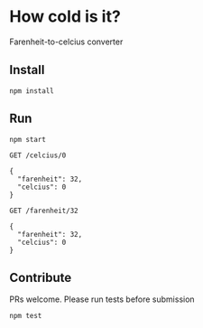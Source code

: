 # How cold is it?

Farenheit-to-celcius converter

## Install

```
npm install
```

## Run


```
npm start
```

```
GET /celcius/0

{
  "farenheit": 32,
  "celcius": 0
}

GET /farenheit/32

{
  "farenheit": 32,
  "celcius": 0
}
```

## Contribute

PRs welcome. Please run tests before submission

```
npm test
```
